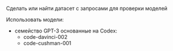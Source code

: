 Сделать или найти датасет с запросами для проверки моделей

Использовать модели:
- семейство GPT-3 основанные на Codex:
    - code-davinci-002
    - code-cushman-001
